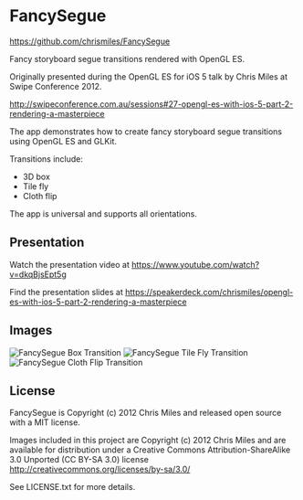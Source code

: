 FancySegue
==========

<https://github.com/chrismiles/FancySegue>

Fancy storyboard segue transitions rendered with OpenGL ES.

Originally presented during the OpenGL ES for iOS 5 talk by Chris Miles at Swipe Conference 2012.

<http://swipeconference.com.au/sessions#27-opengl-es-with-ios-5-part-2-rendering-a-masterpiece>

The app demonstrates how to create fancy storyboard segue transitions using OpenGL ES and GLKit.

Transitions include:

* 3D box
* Tile fly
* Cloth flip

The app is universal and supports all orientations.


Presentation
------------

Watch the presentation video at <https://www.youtube.com/watch?v=dkqBjsEpt5g>

Find the presentation slides at <https://speakerdeck.com/chrismiles/opengl-es-with-ios-5-part-2-rendering-a-masterpiece>


Images
------

![FancySegue Box Transition](https://lh4.googleusercontent.com/-k8t4avysx6g/UH0g-KHK3AI/AAAAAAAAAUs/Egf_eRjI-zA/s800/FancySegue-BoxTransition.png "FancySegue Box Transition")
![FancySegue Tile Fly Transition](https://lh6.googleusercontent.com/-PljJnLD9gDw/UH0g_V-bIUI/AAAAAAAAAU0/Tu3tpT4JJzc/s800/FancySegue-TileFlyTransition.png "FancySegue Tile Fly Transition")
![FancySegue Cloth Flip Transition](https://lh6.googleusercontent.com/-Vbgtk8Sp0Jk/UH0g9XyXznI/AAAAAAAAAUk/H-QwXezCp7A/s800/FancySegue-ClothFlipTransition.png "FancySegue Cloth Flip Transition")


License
-------

FancySegue is Copyright (c) 2012 Chris Miles and released open source with
a MIT license.

Images included in this project are Copyright (c) 2012 Chris Miles and are
available for distribution under a Creative Commons Attribution-ShareAlike 3.0
Unported (CC BY-SA 3.0) license http://creativecommons.org/licenses/by-sa/3.0/

See LICENSE.txt for more details.
